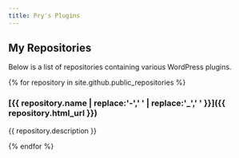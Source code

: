 ```yaml
---
title: Pry's Plugins
---
```


## My Repositories

Below is a list of repositories containing various WordPress plugins.

{% for repository in site.github.public_repositories %}
### [{{ repository.name | replace:'-',' ' | replace:'_',' ' }}]({{ repository.html_url }})

{{ repository.description }}

{% endfor %}
